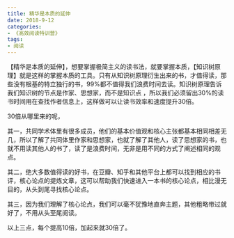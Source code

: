 ```yaml
---
title: 精华是本质的延伸
date: 2018-9-12
categories:
- 《高效阅读特训营》
tags:
- 阅读
---
```


【精华是本质的延伸】，想要掌握极简主义的读书法，就要掌握本质，【知识树原理】就是这样的掌握本质的工具。只有从知识树原理衍生出来的书，才值得读，那些没有根基的特立独行的书，99%都不值得我们浪费时间去读。知识树原理告诉我们知识树的节点是作家、思想家，而不是知识点 ，所以我们必须留出30%的读书时间用在查找作者信息上，这样做可以让读书效率和速度提升30倍。

30倍从哪里来的呢，

其一，共同学术体里有很多成员，他们的基本价值观和核心主张都基本相同相差无几，所以了解了共同体里作家和思想家，也就了解了其他人，读了思想家的书，也就不用读其他人的书了，读了是浪费时间，无非是用不同的方式了阐述相同的观点。

其二，绝大多数值得读的好书，在豆瓣、知乎和其他平台上都可以找到相应的书评，核心论点的提炼文章，这可以帮助我们快速进入一本书的核心论点，相比漫无目的，从头到尾寻找核心论点。

其三，因为我们理解了核心论点，我们可以毫不犹豫地直奔主题，其他粗略带过就好了，不用从头至尾阅读。

以上三点，每个提高10倍，加起来就30倍了。